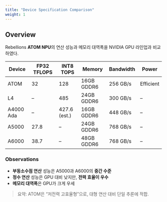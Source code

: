 ```yaml
---
title: "Device Specification Comparison"
weight: 1
---
```


## Overview

Rebellions **ATOM NPU**의 연산 성능과 메모리 대역폭을 NVIDIA GPU 라인업과 비교하였다.

| Device | FP32 TFLOPS | INT8 TOPS | Memory | Bandwidth | Power |
|---------|--------------|------------|----------|-------------|--------|
| ATOM | 32 | 128 | 16GB GDDR6 | 256 GB/s | Efficient |
| L4 | – | 485 | 24GB GDDR6 | 300 GB/s | – |
| A4000 Ada | – | 427.6 (est.) | 16GB GDDR6 | 448 GB/s | – |
| A5000 | 27.8 | – | 24GB GDDR6 | 768 GB/s | – |
| A6000 | 38.7 | – | 48GB GDDR6 | 768 GB/s | – |

### Observations
- **부동소수점 연산** 성능은 A5000과 A6000의 **중간 수준**  
- **정수 연산** 성능은 GPU 대비 낮지만, **전력 효율이 우수**
- **메모리 대역폭**은 GPU가 크게 우세

> 요약: ATOM은 “저전력 고효율형”으로, 대형 연산 대비 단일 추론에 적합.
